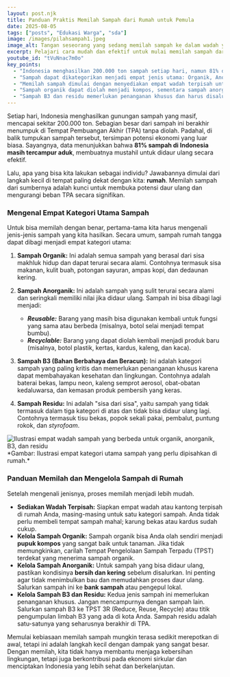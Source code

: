 ```yaml
---
layout: post.njk
title: Panduan Praktis Memilah Sampah dari Rumah untuk Pemula
date: 2025-08-05
tags: ["posts", "Edukasi Warga", "sda"]
image: /images/pilahsampah1.jpeg
image_alt: Tangan seseorang yang sedang memilah sampah ke dalam wadah yang berbeda
excerpt: Pelajari cara mudah dan efektif untuk mulai memilah sampah dari rumah. Kenali empat kategori utama sampah—organik, anorganik, B3, dan residu—serta cara mengelolanya untuk mengurangi dampak lingkungan dan membuka potensi ekonomi.
youtube_id: "tVuNnac7m0o"
key_points:
  - "Indonesia menghasilkan 200.000 ton sampah setiap hari, namun 81% di antaranya tidak dipilah sehingga sulit didaur ulang."
  - "Sampah dapat dikategorikan menjadi empat jenis utama: Organik, Anorganik, B3 (Bahan Berbahaya dan Beracun), dan Residu."
  - "Memilah sampah dimulai dengan menyediakan empat wadah terpisah untuk setiap kategori di rumah."
  - "Sampah organik dapat diolah menjadi kompos, sementara sampah anorganik yang dapat didaur ulang memiliki nilai ekonomi."
  - "Sampah B3 dan residu memerlukan penanganan khusus dan harus disalurkan ke tempat pengelolaan yang tepat."
---
```


Setiap hari, Indonesia menghasilkan gunungan sampah yang masif, mencapai sekitar 200.000 ton. Sebagian besar dari sampah ini berakhir menumpuk di Tempat Pembuangan Akhir (TPA) tanpa diolah. Padahal, di balik tumpukan sampah tersebut, tersimpan potensi ekonomi yang luar biasa. Sayangnya, data menunjukkan bahwa **81% sampah di Indonesia masih tercampur aduk**, membuatnya mustahil untuk didaur ulang secara efektif.

Lalu, apa yang bisa kita lakukan sebagai individu? Jawabannya dimulai dari langkah kecil di tempat paling dekat dengan kita: **rumah**. Memilah sampah dari sumbernya adalah kunci untuk membuka potensi daur ulang dan mengurangi beban TPA secara signifikan.

### Mengenal Empat Kategori Utama Sampah

Untuk bisa memilah dengan benar, pertama-tama kita harus mengenali jenis-jenis sampah yang kita hasilkan. Secara umum, sampah rumah tangga dapat dibagi menjadi empat kategori utama:

1.  **Sampah Organik:** Ini adalah semua sampah yang berasal dari sisa makhluk hidup dan dapat terurai secara alami. Contohnya termasuk sisa makanan, kulit buah, potongan sayuran, ampas kopi, dan dedaunan kering.

2.  **Sampah Anorganik:** Ini adalah sampah yang sulit terurai secara alami dan seringkali memiliki nilai jika didaur ulang. Sampah ini bisa dibagi lagi menjadi:
    * ***Reusable:*** Barang yang masih bisa digunakan kembali untuk fungsi yang sama atau berbeda (misalnya, botol selai menjadi tempat bumbu).
    * ***Recyclable:*** Barang yang dapat diolah kembali menjadi produk baru (misalnya, botol plastik, kertas, kardus, kaleng, dan kaca).

3.  **Sampah B3 (Bahan Berbahaya dan Beracun):** Ini adalah kategori sampah yang paling kritis dan memerlukan penanganan khusus karena dapat membahayakan kesehatan dan lingkungan. Contohnya adalah baterai bekas, lampu neon, kaleng semprot aerosol, obat-obatan kedaluwarsa, dan kemasan produk pembersih yang keras.

4.  **Sampah Residu:** Ini adalah "sisa dari sisa", yaitu sampah yang tidak termasuk dalam tiga kategori di atas dan tidak bisa didaur ulang lagi. Contohnya termasuk tisu bekas, popok sekali pakai, pembalut, puntung rokok, dan *styrofoam*.

<img title="Empat Kategori Sampah" alt="Ilustrasi empat wadah sampah yang berbeda untuk organik, anorganik, B3, dan residu" src="/images/pilahsampah2.jpeg">
*Gambar: Ilustrasi empat kategori utama sampah yang perlu dipisahkan di rumah.*

### Panduan Memilah dan Mengelola Sampah di Rumah

Setelah mengenali jenisnya, proses memilah menjadi lebih mudah.
* **Sediakan Wadah Terpisah:** Siapkan empat wadah atau kantong terpisah di rumah Anda, masing-masing untuk satu kategori sampah. Anda tidak perlu membeli tempat sampah mahal; karung bekas atau kardus sudah cukup.
* **Kelola Sampah Organik:** Sampah organik bisa Anda olah sendiri menjadi **pupuk kompos** yang sangat baik untuk tanaman. Jika tidak memungkinkan, carilah Tempat Pengelolaan Sampah Terpadu (TPST) terdekat yang menerima sampah organik.
* **Kelola Sampah Anorganik:** Untuk sampah yang bisa didaur ulang, pastikan kondisinya **bersih dan kering** sebelum disalurkan. Ini penting agar tidak menimbulkan bau dan memudahkan proses daur ulang. Salurkan sampah ini ke **bank sampah** atau pengepul lokal.
* **Kelola Sampah B3 dan Residu:** Kedua jenis sampah ini memerlukan penanganan khusus. Jangan mencampurnya dengan sampah lain. Salurkan sampah B3 ke TPST 3R (Reduce, Reuse, Recycle) atau titik pengumpulan limbah B3 yang ada di kota Anda. Sampah residu adalah satu-satunya yang seharusnya berakhir di TPA.

Memulai kebiasaan memilah sampah mungkin terasa sedikit merepotkan di awal, tetapi ini adalah langkah kecil dengan dampak yang sangat besar. Dengan memilah, kita tidak hanya membantu menjaga kebersihan lingkungan, tetapi juga berkontribusi pada ekonomi sirkular dan menciptakan Indonesia yang lebih sehat dan berkelanjutan.